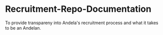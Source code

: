 # Recruitment-Repo-Documentation
To provide transpareny into Andela's recruitment process and what it takes to be an Andelan.
